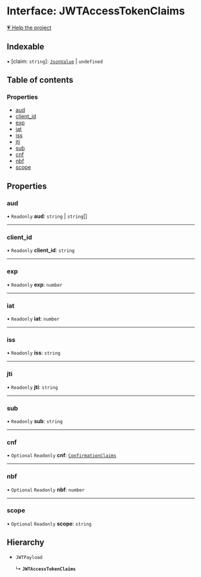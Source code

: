 # Interface: JWTAccessTokenClaims

[💗 Help the project](https://github.com/sponsors/panva)

## Indexable

▪ [claim: `string`]: [`JsonValue`](../types/JsonValue.md) \| `undefined`

## Table of contents

### Properties

- [aud](JWTAccessTokenClaims.md#aud)
- [client\_id](JWTAccessTokenClaims.md#client_id)
- [exp](JWTAccessTokenClaims.md#exp)
- [iat](JWTAccessTokenClaims.md#iat)
- [iss](JWTAccessTokenClaims.md#iss)
- [jti](JWTAccessTokenClaims.md#jti)
- [sub](JWTAccessTokenClaims.md#sub)
- [cnf](JWTAccessTokenClaims.md#cnf)
- [nbf](JWTAccessTokenClaims.md#nbf)
- [scope](JWTAccessTokenClaims.md#scope)

## Properties

### aud

• `Readonly` **aud**: `string` \| `string`[]

___

### client\_id

• `Readonly` **client\_id**: `string`

___

### exp

• `Readonly` **exp**: `number`

___

### iat

• `Readonly` **iat**: `number`

___

### iss

• `Readonly` **iss**: `string`

___

### jti

• `Readonly` **jti**: `string`

___

### sub

• `Readonly` **sub**: `string`

___

### cnf

• `Optional` `Readonly` **cnf**: [`ConfirmationClaims`](ConfirmationClaims.md)

___

### nbf

• `Optional` `Readonly` **nbf**: `number`

___

### scope

• `Optional` `Readonly` **scope**: `string`

## Hierarchy

- `JWTPayload`

  ↳ **`JWTAccessTokenClaims`**

